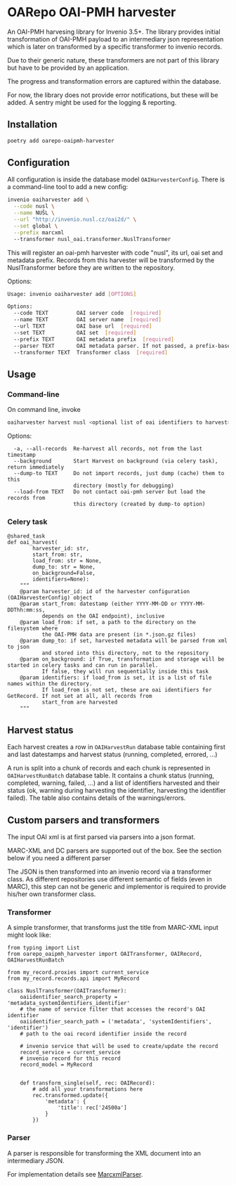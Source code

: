 # OARepo OAI-PMH harvester

An OAI-PMH harvesing library for Invenio 3.5+. The library provides initial transformation of OAI-PMH payload to an
intermediary json representation which is later on transformed by a specific transformer to invenio records.

Due to their generic nature, these transformers are not part of this library but have to be provided by an application.

The progress and transformation errors are captured within the database.

For now, the library does not provide error notifications, but these will be added. A sentry might be used for the
logging & reporting.

## Installation

```bash
poetry add oarepo-oaipmh-harvester
```

## Configuration

All configuration is inside the database model `OAIHarvesterConfig`.
There is a command-line tool to add a new config:

```bash
invenio oaiharvester add \
  --code nusl \
  --name NUŠL \
  --url "http://invenio.nusl.cz/oai2d/" \
  --set global \
  --prefix marcxml 
  --transformer nusl_oai.transformer.NuslTransformer
```

This will register an oai-pmh harvester with code "nusl",
its url, oai set and metadata prefix. Records from this
harvester will be transformed by the NuslTransformer before
they are written to the repository.

Options:

```bash
Usage: invenio oaiharvester add [OPTIONS]

Options:
  --code TEXT         OAI server code  [required]
  --name TEXT         OAI server name  [required]
  --url TEXT          OAI base url  [required]
  --set TEXT          OAI set  [required]
  --prefix TEXT       OAI metadata prefix  [required]
  --parser TEXT       OAI metadata parser. If not passed, a prefix-based default is used
  --transformer TEXT  Transformer class  [required]
```

## Usage

### Command-line

On command line, invoke

```bash
oaiharvester harvest nusl <optional list of oai identifiers to harvest>
```

Options:

```text
  -a, --all-records  Re-harvest all records, not from the last timestamp
  --background       Start Harvest on background (via celery task), return immediately
  --dump-to TEXT     Do not import records, just dump (cache) them to this
                     directory (mostly for debugging)
  --load-from TEXT   Do not contact oai-pmh server but load the records from
                     this directory (created by dump-to option)
```

### Celery task

```python3
@shared_task
def oai_harvest(
        harvester_id: str, 
        start_from: str, 
        load_from: str = None, 
        dump_to: str = None,
        on_background=False, 
        identifiers=None):
    """
    @param harvester_id: id of the harvester configuration (OAIHarvesterConfig) object
    @param start_from: datestamp (either YYYY-MM-DD or YYYY-MM-DDThh:mm:ss, 
           depends on the OAI endpoint), inclusive
    @param load_from: if set, a path to the directory on the filesystem where 
           the OAI-PMH data are present (in *.json.gz files)
    @param dump_to: if set, harvested metadata will be parsed from xml to json 
           and stored into this directory, not to the repository
    @param on_background: if True, transformation and storage will be started in celery tasks and can run in parallel.
           If false, they will run sequentially inside this task
    @param identifiers: if load_from is set, it is a list of file names within the directory. 
           If load_from is not set, these are oai identifiers for GetRecord. If not set at all, all records from 
           start_from are harvested 
    """
```

## Harvest status

Each harvest creates a row in `OAIHarvestRun` database
table containing first and last datestamps and harvest
status (running, completed, errored, ...)

A run is split into a chunk of records and each chunk
is represented in `OAIHarvestRunBatch` database table.
It contains a chunk status (running, completed, warning,
failed, ...) and a list of identifiers harvested and 
their status (ok, warning during harvesting the identifier,
harvesting the identifier failed). The table also contains
details of the warnings/errors.

## Custom parsers and transformers

The input OAI xml is at first parsed via parsers into
a json format.

MARC-XML and DC parsers are supported out of the box.
See the section below if you need a different parser

The JSON is then transformed into an invenio record
via a transformer class. As different repositories
use different semantic of fields (even in MARC),
this step can not be generic and implementor is required
to provide his/her own transformer class.

### Transformer

A simple transformer, that transforms just the title from MARC-XML
input might look like:

```python3
from typing import List
from oarepo_oaipmh_harvester import OAITransformer, OAIRecord, OAIHarvestRunBatch

from my_record.proxies import current_service
from my_record.records.api import MyRecord

class NuslTransformer(OAITransformer):
    oaiidentifier_search_property = 'metadata_systemIdentifiers_identifier'
    # the name of service filter that accesses the record's OAI identifier
    oaiidentifier_search_path = ('metadata', 'systemIdentifiers', 'identifier')
    # path to the oai record identifier inside the record

    # invenio service that will be used to create/update the record
    record_service = current_service
    # invenio record for this record
    record_model = MyRecord 
    

    def transform_single(self, rec: OAIRecord):
        # add all your transformations here
        rec.transformed.update({
            'metadata': {
                'title': rec['24500a']
            }
        })
```

### Parser

A parser is responsible for transforming the XML document
into an intermediary JSON.

For implementation details see [MarcxmlParser](./oarepo_oaipmh_harvester/parsers).
